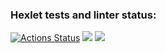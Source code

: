 ### Hexlet tests and linter status:
[![Actions Status](https://github.com/prof-chernish/java-project-78/workflows/hexlet-check/badge.svg)](https://github.com/prof-chernish/java-project-78/actions)
<a href="https://codeclimate.com/github/prof-chernish/java-project-78/maintainability"><img src="https://api.codeclimate.com/v1/badges/105ebd3fbfd1523f9898/maintainability" /></a>
<a href="https://codeclimate.com/github/prof-chernish/java-project-78/test_coverage"><img src="https://api.codeclimate.com/v1/badges/105ebd3fbfd1523f9898/test_coverage" /></a>
